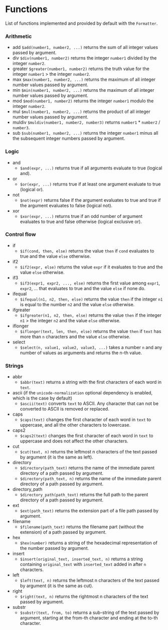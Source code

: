 # Functions

List of functions implemented and provided by default with the `Formatter`.


### Arithmetic

  * add
     `$add(number1, number2, ...)` returns the sum of all integer values passed by argument.
  * div
     `$div(number1, number2)` returns the integer `number1` divided by the integer `number2`.
  * greater
     `$greater(number1, number2)` returns the truth value for the integer `number1` > the integer `number2`.
  * max
     `$max(number1, number2, ...)` returns the maximum of all integer number values passed by argument.
  * min
     `$min(number1, number2, ...)` returns the maximum of all integer number values passed by argument.
  * mod
     `$mod(number1, number2)` returns the integer `number1` modulo the integer `number2`.
  * mul
     `$mul(number1, number2, ...)` returns the product of all integer number values passed by argument.
  * muldiv
     `$muldiv(number1, number2, number3)` returns `number1` * `number2` / `number3`.
  * sub
     `$sub(number1, number2, ...)` returns the integer `number1` minus all the subsequent integer numbers passed by argument.

### Logic

  * and
    * `$and(expr, ...)` returns true if all arguments evaluate to true (logical and).
  * or
    * `$or(expr, ...)` returns true if at least one argument evaluate to true (logical or).
  * not
    * `$not(expr)` returns false if the argument evaluates to true and true if the argument evaluates to false (logical not).
  * xor
    * `$xor(expr, ...)` returns true if an odd number of argument evaluates to true and false otherwise (logical exclusive or).

### Control flow

  * if
    * `$if(cond, then, else)` returns the value `then` if `cond` evaluates to true and the value `else` otherwise.
  * if2
    * `$if2(expr, else)` returns the value `expr` if it evaluates to true and the value `else` otherwise.
  * if3
    * `$if3(expr1, expr2, ..., else)` returns the first value among `expr1`, `expr2`, ... that evaluates to true and the value `else` if none do.
  * ifequal
    * `$ifequal(n1, n2, then, else)` returns the value `then` if the integer `n1` is equal to the number `n2` and the value `else` otherwise.
  * ifgreater
    * `$ifgreater(n1, n2, then, else)` returns the value `then` if the integer `n1` > the integer `n2` and the value `else` otherwise.
  * iflonger
    * `$iflonger(text, len, then, else)` returns the value `then` if `text` has more than `n` characters and the value `else` otherwise.
  * select
    * `$select(n, value1, value2, value3, ...)` takes a number `n` and any number of values as arguments and returns the n-th value.

### Strings

  * abbr
    * `$abbr(text)` returns a string with the first characters of each word in `text`.
  * ascii (if the `unicode-normalization` optional dependency is enabled, which is the case by default)
    * `$ascii(text)` converts `text` to ASCII. Any character that can not be converted to ASCII is removed or replaced.
  * caps
    * `$caps(text)` changes the first character of each word in `text` to uppercase, and all the other characters to lowercase.
  * caps2
    * `$caps2(text)` changes the first character of each word in `text` to uppercase and does not affect the other characters.
  * cut
    * `$cut(text, n)` returns the leftmost n characters of the text passed by argument (it is the same as left).
  * directory
    * `$directory(path_text)` returns the name of the immediate parent directory of a path passed by argument.
    * `$directory(path_text, n)` returns the name of the immediate parent directory of a path passed by argument.
  * directory_path
    * `$directory_path(path_text)` returns the full path to the parent directory of a path passed by argument.
  * ext
    * `$ext(path_text)` returns the extension part of a file path passed by argument.
  * filename
    * `$filename(path_text)` returns the filename part (without the extension) of a path passed by argument.
  * hex
    * `$hex(number)` returns a string of the hexadecimal representation of the number passed by argument.
  * insert
    * `$insert(original_text, inserted_text, n)` returns a string containing `original_text` with `inserted_text` added in after `n` characters. 
  * left
    * `$left(text, n)` returns the leftmost n characters of the text passed by argument (it is the same as cut).
  * right
    * `$right(text, n)` returns the rightmost n characters of the text passed by argument.
  * substr
    * `$substr(text, from, to)` returns a sub-string of the text passed by argument, starting at the from-th character and ending at the to-th character.